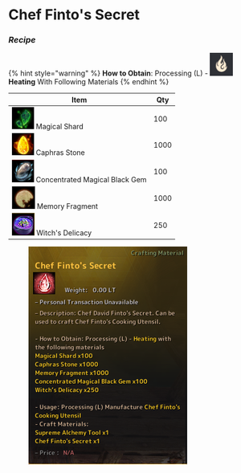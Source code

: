 # Chef Finto's Secret

### _Recipe_

{% hint style="warning" %}
**How to Obtain**: Processing (L) - <img src="../../../.gitbook/assets/QQ截图20221109033105.png" alt="" data-size="line"> **Heating** With Following Materials
{% endhint %}

| Item                                                                                | Qty  |
| ----------------------------------------------------------------------------------- | ---- |
| ![](../../../.gitbook/assets/QQ截图20221102190233.png) Magical Shard                  | 100  |
| ![](../../../.gitbook/assets/QQ截图20221102190158.png) Caphras Stone                  | 1000 |
| ![](../../../.gitbook/assets/QQ截图20221102190027.png) Concentrated Magical Black Gem | 100  |
| ![](../../../.gitbook/assets/QQ截图20221102190344.png) Memory Fragment                | 1000 |
| ![](../../../.gitbook/assets/QQ截图20221102190111.png) Witch's Delicacy               | 250  |

<figure><img src="../../../.gitbook/assets/unknow1n.png" alt=""><figcaption></figcaption></figure>
